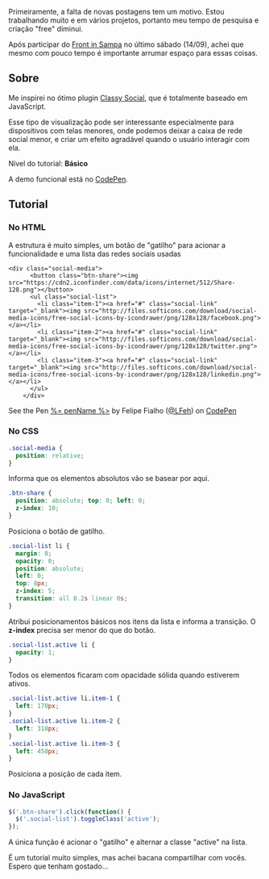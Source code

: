 Primeiramente, a falta de novas postagens tem um motivo. Estou trabalhando muito e em vários projetos, portanto meu tempo de pesquisa e criação "free" diminui.

Após participar do [Front in Sampa](https://twitter.com/frontinsp) no último sábado (14/09), achei que mesmo com pouco tempo é importante arrumar espaço para essas coisas.

## Sobre

Me inspirei no ótimo plugin [Classy Social](http://www.class.pm/projects/jquery/classysocial/), que é totalmente baseado em JavaScript.

Esse tipo de visualização pode ser interessante especialmente para dispositivos com telas menores, onde podemos deixar a caixa de rede social menor, e criar um efeito agradável quando o usuário interagir com ela.

Nível do tutorial: **Básico**

A demo funcional está no [CodePen](http://codepen.io/LFeh/details/IvmJD).

## Tutorial

### No HTML

A estrutura é muito simples, um botão de "gatilho" para acionar a funcionalidade e uma lista das redes sociais usadas

<div data-height="354" data-theme-id="0" data-slug-hash="IvmJD" data-user="LFeh" data-default-tab="html" class="codepen">

    <div class="social-media">
          <button class="btn-share"><img src="https://cdn2.iconfinder.com/data/icons/internet/512/Share-128.png"></button>
          <ul class="social-list">
            <li class="item-1"><a href="#" class="social-link" target="_blank"><img src="http://files.softicons.com/download/social-media-icons/free-social-icons-by-icondrawer/png/128x128/facebook.png"></a></li>
            <li class="item-2"><a href="#" class="social-link" target="_blank"><img src="http://files.softicons.com/download/social-media-icons/free-social-icons-by-icondrawer/png/128x128/twitter.png"></a></li>
            <li class="item-3"><a href="#" class="social-link" target="_blank"><img src="http://files.softicons.com/download/social-media-icons/free-social-icons-by-icondrawer/png/128x128/linkedin.png"></a></li>
          </ul>
        </div>

See the Pen [%= penName %>](http://codepen.io/LFeh/pen/IvmJD) by Felipe Fialho ([@LFeh](http://codepen.io/LFeh)) on [CodePen](http://codepen.io)

</div>

### No CSS

````css
.social-media {
  position: relative;
}
````

Informa que os elementos absolutos vão se basear por aqui.

````css
.btn-share {
  position: absolute; top: 0; left: 0;
  z-index: 10;
}
````

Posiciona o botão de gatilho.

````css
.social-list li {
  margin: 0;
  opacity: 0;
  position: absolute;
  left: 0;
  top: 8px;
  z-index: 5;
  transition: all 0.2s linear 0s;
}
````

Atribui posicionamentos básicos nos itens da lista e informa a transição. O **z-index** precisa ser menor do que do botão.

````css
.social-list.active li {
  opacity: 1;
}
````

Todos os elementos ficaram com opacidade sólida quando estiverem ativos.

````css
.social-list.active li.item-1 {
  left: 170px;
}
.social-list.active li.item-2 {
  left: 310px;
}
.social-list.active li.item-3 {
  left: 450px;
}
````

Posiciona a posição de cada item.

### No JavaScript

````js
$('.btn-share').click(function() {
  $('.social-list').toggleClass('active');
});
````

A única função é acionar o "gatilho" e alternar a classe "active" na lista.

É um tutorial muito simples, mas achei bacana compartilhar com vocês. Espero que tenham gostado...

